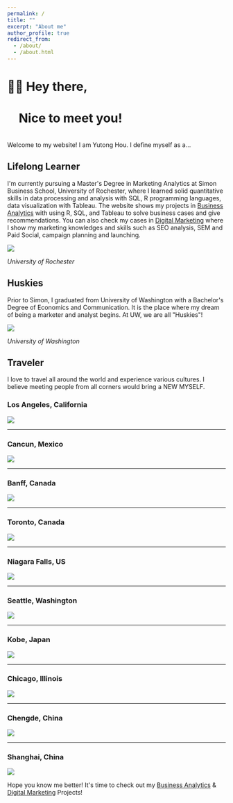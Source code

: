 ```yaml
---
permalink: /
title: ""
excerpt: "About me"
author_profile: true
redirect_from: 
  - /about/
  - /about.html
---
```


# 👏🏻 Hey there,

# &nbsp;&nbsp;&nbsp; Nice to meet you!

<br/>
Welcome to my website! I am Yutong Hou. I define myself as a…

## Lifelong Learner

I&#39;m currently pursuing a Master&#39;s Degree in Marketing Analytics at Simon Business School, University of Rochester, where I learned solid quantitative skills in data processing and analysis with SQL, R programming languages, data visualization with Tableau. The website shows my projects in [Business Analytics](https://yutong-hou.github.io/business-analytics/) with using R, SQL, and Tableau to solve business cases and give recommendations. You can also check my cases in [Digital Marketing](https://yutong-hou.github.io/digital-marketing/) where I show my marketing knowledges and skills such as SEO analysis, SEM and Paid Social, campaign planning and launching.

![](/images/Picture1.png)

_University of Rochester_









## Huskies

Prior to Simon, I graduated from University of Washington with a Bachelor&#39;s Degree of Economics and Communication. It is the place where my dream of being a marketer and analyst begins. At UW, we are all &quot;Huskies&quot;!

![](/images/Picture2.png)

_University of Washington_



## Traveler

I love to travel all around the world and experience various cultures. I believe meeting people from all corners would bring a NEW MYSELF.











### Los Angeles, California

![](/images/Picture3.png)

** **

### Cancun, Mexico

![](/images/Picture4.png)

** **

### Banff, Canada

![](/images/Picture5.png)

** **

### Toronto, Canada

![](/images/Picture6.png)

** **

### Niagara Falls, US

![](/images/Picture7.png)

** **

### Seattle, Washington

![](/images/Picture8.png)

** **

### Kobe, Japan

![](/images/Picture9.png)

** **

### Chicago, Illinois

![](/images/Picture10.png)

** **

### Chengde, China

![](/images/Picture11.png)

** **

### Shanghai, China

![](/images/Picture12.png)

Hope you know me better! It&#39;s time to check out my [Business Analytics](https://yutong-hou.github.io/business-analytics/) &amp; [Digital Marketing](https://yutong-hou.github.io/digital-marketing/) Projects!